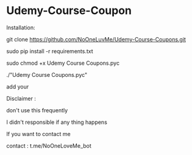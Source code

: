 # Udemy-Course-Coupon




Installation:

git clone https://github.com/NoOneLuvMe/Udemy-Course-Coupons.git

sudo pip install -r requirements.txt

sudo chmod +x  Udemy Course Coupons.pyc

./"Udemy Course Coupons.pyc"

add your 

Disclaimer : 

don't use this frequently

I didn't responsible if any thing happens

If you want to contact me

contact : t.me/NoOneLoveMe_bot
